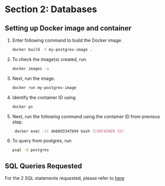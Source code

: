 # Section 2: Databases

## Setting up Docker image and container

1. Enter following command to build the Docker image.
   ```zsh
   docker build -t my-postgres-image .
   ```
2. To check the image(s) created, run
   ```zsh
   docker images -a
   ```
3. Next, run the image.
   ```zsh
   docker run my-postgres-image
   ```
4. Identify the container ID using
   ```zsh
   docker ps
   ```
5. Next, run the following command using the container ID from previous step.
   ```zsh
    docker exec -it deb8d3347b94 bash (CONTAINER ID)
   ```
6. To query from postgres, run
   ```zsh
   psql -U postgres
   ```

## SQL Queries Requested
For the 2 SQL statements requested, please refer to [here](queries.sql)